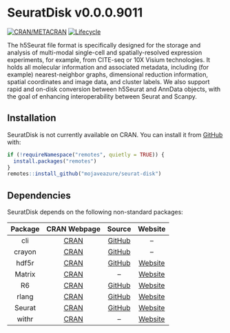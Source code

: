 
<!-- README.md is generated from README.Rmd. Please edit that file -->

# SeuratDisk v0.0.0.9011

<!-- badges: start -->

[![CRAN/METACRAN](https://img.shields.io/cran/v/SeuratDisk)](https://cran.r-project.org/package=SeuratDisk)
[![Lifecycle](https://img.shields.io/badge/lifecycle-experimental-orange.svg)](https://github.com/mojaveazure/seurat-disk)
<!-- badges: end -->

<!-- Interfaces for HDF5-based Single Cell File Formats -->

The h5Seurat file format is specifically designed for the storage and
analysis of multi-modal single-cell and spatially-resolved expression
experiments, for example, from CITE-seq or 10X Visium technologies. It
holds all molecular information and associated metadata, including (for
example) nearest-neighbor graphs, dimensional reduction information,
spatial coordinates and image data, and cluster labels. We also support
rapid and on-disk conversion between h5Seurat and AnnData objects, with
the goal of enhancing interoperability between Seurat and Scanpy.

## Installation

SeuratDisk is not currently available on CRAN. You can install it from
[GitHub](https://github.com/mojaveazure/seurat-disk) with:

``` r
if (!requireNamespace("remotes", quietly = TRUE)) {
  install.packages("remotes")
}
remotes::install_github("mojaveazure/seurat-disk")
```

## Dependencies

SeuratDisk depends on the following non-standard packages:

| Package |                   CRAN Webpage                    |                      Source                      |                     Website                     |
| :-----: | :-----------------------------------------------: | :----------------------------------------------: | :---------------------------------------------: |
|   cli   |  [CRAN](https://cran.r-project.org/package=cli)   |  [GitHub](https://github.com/r-lib/cli#readme)   |                        –                        |
| crayon  | [CRAN](https://cran.r-project.org/package=crayon) | [GitHub](https://github.com/r-lib/crayon#readme) |                        –                        |
|  hdf5r  | [CRAN](https://cran.r-project.org/package=hdf5r)  |   [GitHub](https://github.com/hhoeflin/hdf5r)    |   [Website](https://hhoeflin.github.io/hdf5r)   |
| Matrix  | [CRAN](https://cran.r-project.org/package=Matrix) |                        –                         | [Website](http://Matrix.R-forge.R-project.org/) |
|   R6    |   [CRAN](https://cran.r-project.org/package=R6)   |      [GitHub](https://github.com/r-lib/R6/)      |         [Website](https://r6.r-lib.org)         |
|  rlang  | [CRAN](https://cran.r-project.org/package=rlang)  |     [GitHub](https://github.com/r-lib/rlang)     |        [Website](http://rlang.r-lib.org)        |
| Seurat  | [CRAN](https://cran.r-project.org/package=Seurat) |  [GitHub](https://github.com/satijalab/seurat)   |   [Website](http://www.satijalab.org/seurat)    |
|  withr  | [CRAN](https://cran.r-project.org/package=withr)  |                        –                         |        [Website](http://withr.r-lib.org)        |
